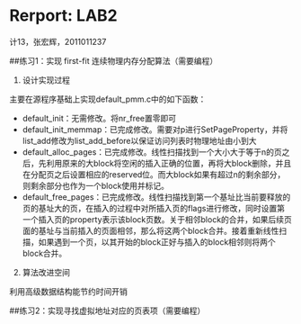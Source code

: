 # Rerport: LAB2

计13，张宏辉，2011011237


##练习1：实现 first-fit 连续物理内存分配算法（需要编程）

1. 设计实现过程

主要在源程序基础上实现default_pmm.c中的如下函数：

- default_init：无需修改。将nr_free置零即可
- default_init_memmap：已完成修改。需要对p进行SetPageProperty，并将list_add修改为list_add_before以保证访问列表时物理地址由小到大
- default_alloc_pages：已完成修改。线性扫描找到一个大小大于等于n的页之后，先利用原来的大block将空闲的插入正确的位置，再将大block删除，并且在分配页之后设置相应的reserved位。而大block如果有超过n的剩余部分，则剩余部分也作为一个block使用并标记。
- default_free_pages：已完成修改。线性扫描找到第一个基址比当前要释放的页的基址大的页，在插入的过程中对所插入页的flags进行修改，同时设置第一个插入页的property表示该block页数。关于相邻block的合并，如果后续页面的基址与当前插入的页面相邻，那么将这两个block合并。接着重新线性扫描，如果遇到一个页，以其开始的block正好与插入的block相邻则将两个block合并。

2. 算法改进空间

利用高级数据结构能节约时间开销

##练习2：实现寻找虚拟地址对应的页表项（需要编程）

